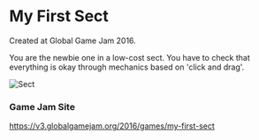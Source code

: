 # My First Sect
Created at Global Game Jam 2016.

You are the newbie one in a low-cost sect. You have to check that everything is okay through mechanics based on 'click and drag'.

![Sect](https://github.com/jrsanjuan/MyFirstSect/blob/master/Media/sect.gif)

### Game Jam Site
https://v3.globalgamejam.org/2016/games/my-first-sect
